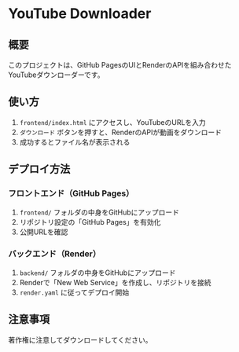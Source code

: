 # YouTube Downloader

## 概要
このプロジェクトは、GitHub PagesのUIとRenderのAPIを組み合わせたYouTubeダウンローダーです。

## 使い方
1. `frontend/index.html` にアクセスし、YouTubeのURLを入力
2. `ダウンロード` ボタンを押すと、RenderのAPIが動画をダウンロード
3. 成功するとファイル名が表示される

## デプロイ方法
### フロントエンド（GitHub Pages）
1. `frontend/` フォルダの中身をGitHubにアップロード
2. リポジトリ設定の「GitHub Pages」を有効化
3. 公開URLを確認

### バックエンド（Render）
1. `backend/` フォルダの中身をGitHubにアップロード
2. Renderで「New Web Service」を作成し、リポジトリを接続
3. `render.yaml` に従ってデプロイ開始

## 注意事項
著作権に注意してダウンロードしてください。
